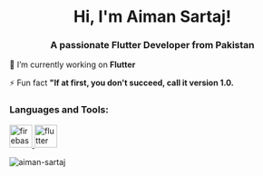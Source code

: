 <h1 align="center">Hi, I'm Aiman Sartaj!</h1>
<h3 align="center">A passionate Flutter Developer from Pakistan</h3>

🔭 I’m currently working on **Flutter**

⚡ Fun fact **"If at first, you don't succeed, call it version 1.0.**

<p align="left">
</p>

<h3 align="left">Languages and Tools:</h3>
<p align="left"> <a href="https://firebase.google.com/" target="_blank" rel="noreferrer"> <img src="https://www.vectorlogo.zone/logos/firebase/firebase-icon.svg" alt="firebase" width="40" height="40"/> </a> <a href="https://flutter.dev" target="_blank" rel="noreferrer"> <img src="https://www.vectorlogo.zone/logos/flutterio/flutterio-icon.svg" alt="flutter" width="40" height="40"/> </a> </p>

<p><img align="center" src="https://github-readme-streak-stats.herokuapp.com/?user=aiman-sartaj&" alt="aiman-sartaj" /></p>
